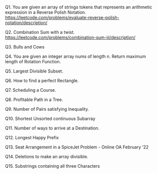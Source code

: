 
Q1. You are given an array of strings tokens that represents an arithmetic expression in a Reverse Polish Notation.
https://leetcode.com/problems/evaluate-reverse-polish-notation/description/

Q2. Combination Sum with a twist.                           
https://leetcode.com/problems/combination-sum-iii/description/

Q3. Bulls and Cows

Q4. You are given an integer array nums of length n. Return maximum length of Rotation Function.

Q5. Largest Divisible Subset.

Q6. How to find a perfect Rectangle.

Q7. Scheduling a Course.

Q8. Profitable Path in a Tree.

Q9. Number of Pairs satisfying Inequality.

Q10. Shortest Unsorted continuous Subarray

Q11. Number of ways to arrive at a Destination.

Q12. Longest Happy Prefix

Q13. Seat Arrangement in a SpiceJet Problem - Online OA February ‘22

Q14. Deletions to make an array divisible.

Q15. Substrings containing all three Characters

